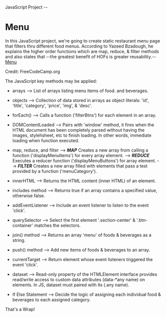 JavaScript Project --

# Menu

In this JavaScript project, we're going to create static restaurant menu page that filters thru different food menus. According to Yazeed Bzadough, he explains the higher order functions which are map, reduce, & filter methods and also states that --the greatest benefit of HOFs is greater reusability.-- [Menu](https://carson3377.github.io/Menu/Menu.html)

Credit: FreeCodeCamp.org

The JavaScript key methods may be applied:

- arrays
--> List of arrays listing menu items of food. and beverages.


- objects
--> Collection of data stored in arrays as object literals: 'id', 'title', 'category', 'price', 'img', & 'desc'.


- forEach()
--> Calls a function ('filterBtns') for each element in an array. 


- DOMContentLoaded
--> Pairs with 'window' method, it fires when the HTML document has been completely parsed without having the images, stylehsheet, etc to finish loading. In other words, immediate loading when function executed.


- map, reduce, and filter
--> <strong>*MAP*</strong> Creates a new array from calling a function ('displayMenuItems') for every array element. 
--> <strong>*REDUCE*</strong> Executes a reducer function ('displayMenuButtons') for array element.
--> <strong>*FILTER*</strong> Creates a new array filled with elements that pass a test provided by a function ('menuCategory').

- innerHTML
--> Returns the HTML content (inner HTML) of an element.


- includes method
--> Returns true if an array contains a specified value, otherwise false.


- addEventListener
--> Include an event listener to listen to the event 'click'.


- querySelector
--> Select the first element '.section-center' & '.btn-container' matches the selectors.


- join() method
--> Returns an array 'menu' of foods & beverages as a string.


- push() method
--> Add new items of foods & beverages to an array.


- currentTarget
--> Return element whose event listeners triggered the event 'click'.


- dataset
--> Read-only property of the HTMLElement interface provides read/write access to custom data attributes (data-*any name) on elements. 
In JS, dataset must paired with its (.any name).


- If Else Statement
--> Decide the logic of assigning each individual food & beverages to each assigned category.



That's a Wrap!
